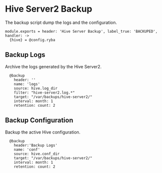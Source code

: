 
# Hive Server2 Backup

The backup script dump the logs and the configuration.

    module.exports = header: 'Hive Server Backup', label_true: 'BACKUPED', handler: ->
      {hive} = @config.ryba

## Backup Logs

Archive the logs generated by the Hive Server2.

      @backup
        header: ''
        name: 'logs'
        source: hive.log_dir
        filter: "hive-server2.log.*"
        target: "/var/backups/hive-server2/"
        interval: month: 1
        retention: count: 2

## Backup Configuration

Backup the active Hive configuration.

      @backup
        header:'Backup Logs'
        name: 'conf'
        source: hive.conf_dir
        target: "/var/backups/hive-server2/"
        interval: month: 1
        retention: count: 2
